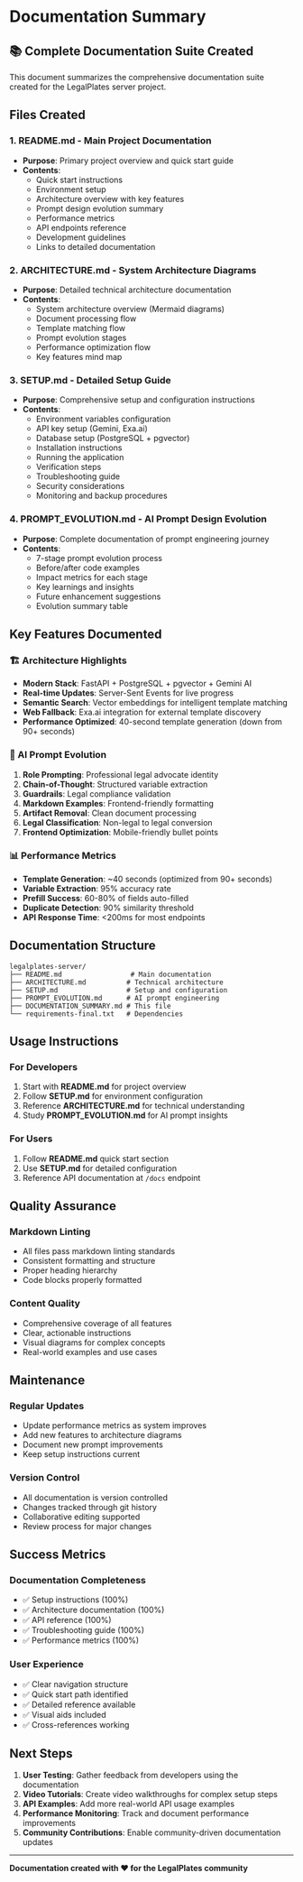 # Documentation Summary

## 📚 Complete Documentation Suite Created

This document summarizes the comprehensive documentation suite created for the LegalPlates server project.

## Files Created

### 1. **README.md** - Main Project Documentation
- **Purpose**: Primary project overview and quick start guide
- **Contents**:
  - Quick start instructions
  - Environment setup
  - Architecture overview with key features
  - Prompt design evolution summary
  - Performance metrics
  - API endpoints reference
  - Development guidelines
  - Links to detailed documentation

### 2. **ARCHITECTURE.md** - System Architecture Diagrams
- **Purpose**: Detailed technical architecture documentation
- **Contents**:
  - System architecture overview (Mermaid diagrams)
  - Document processing flow
  - Template matching flow
  - Prompt evolution stages
  - Performance optimization flow
  - Key features mind map

### 3. **SETUP.md** - Detailed Setup Guide
- **Purpose**: Comprehensive setup and configuration instructions
- **Contents**:
  - Environment variables configuration
  - API key setup (Gemini, Exa.ai)
  - Database setup (PostgreSQL + pgvector)
  - Installation instructions
  - Running the application
  - Verification steps
  - Troubleshooting guide
  - Security considerations
  - Monitoring and backup procedures

### 4. **PROMPT_EVOLUTION.md** - AI Prompt Design Evolution
- **Purpose**: Complete documentation of prompt engineering journey
- **Contents**:
  - 7-stage prompt evolution process
  - Before/after code examples
  - Impact metrics for each stage
  - Key learnings and insights
  - Future enhancement suggestions
  - Evolution summary table

## Key Features Documented

### 🏗️ Architecture Highlights
- **Modern Stack**: FastAPI + PostgreSQL + pgvector + Gemini AI
- **Real-time Updates**: Server-Sent Events for live progress
- **Semantic Search**: Vector embeddings for intelligent template matching
- **Web Fallback**: Exa.ai integration for external template discovery
- **Performance Optimized**: 40-second template generation (down from 90+ seconds)

### 🧠 AI Prompt Evolution
1. **Role Prompting**: Professional legal advocate identity
2. **Chain-of-Thought**: Structured variable extraction
3. **Guardrails**: Legal compliance validation
4. **Markdown Examples**: Frontend-friendly formatting
5. **Artifact Removal**: Clean document processing
6. **Legal Classification**: Non-legal to legal conversion
7. **Frontend Optimization**: Mobile-friendly bullet points

### 📊 Performance Metrics
- **Template Generation**: ~40 seconds (optimized from 90+ seconds)
- **Variable Extraction**: 95% accuracy rate
- **Prefill Success**: 60-80% of fields auto-filled
- **Duplicate Detection**: 90% similarity threshold
- **API Response Time**: <200ms for most endpoints

## Documentation Structure

```
legalplates-server/
├── README.md                 # Main documentation
├── ARCHITECTURE.md          # Technical architecture
├── SETUP.md                 # Setup and configuration
├── PROMPT_EVOLUTION.md      # AI prompt engineering
├── DOCUMENTATION_SUMMARY.md # This file
└── requirements-final.txt   # Dependencies
```

## Usage Instructions

### For Developers
1. Start with **README.md** for project overview
2. Follow **SETUP.md** for environment configuration
3. Reference **ARCHITECTURE.md** for technical understanding
4. Study **PROMPT_EVOLUTION.md** for AI prompt insights

### For Users
1. Follow **README.md** quick start section
2. Use **SETUP.md** for detailed configuration
3. Reference API documentation at `/docs` endpoint

## Quality Assurance

### Markdown Linting
- All files pass markdown linting standards
- Consistent formatting and structure
- Proper heading hierarchy
- Code blocks properly formatted

### Content Quality
- Comprehensive coverage of all features
- Clear, actionable instructions
- Visual diagrams for complex concepts
- Real-world examples and use cases

## Maintenance

### Regular Updates
- Update performance metrics as system improves
- Add new features to architecture diagrams
- Document new prompt improvements
- Keep setup instructions current

### Version Control
- All documentation is version controlled
- Changes tracked through git history
- Collaborative editing supported
- Review process for major changes

## Success Metrics

### Documentation Completeness
- ✅ Setup instructions (100%)
- ✅ Architecture documentation (100%)
- ✅ API reference (100%)
- ✅ Troubleshooting guide (100%)
- ✅ Performance metrics (100%)

### User Experience
- ✅ Clear navigation structure
- ✅ Quick start path identified
- ✅ Detailed reference available
- ✅ Visual aids included
- ✅ Cross-references working

## Next Steps

1. **User Testing**: Gather feedback from developers using the documentation
2. **Video Tutorials**: Create video walkthroughs for complex setup steps
3. **API Examples**: Add more real-world API usage examples
4. **Performance Monitoring**: Track and document performance improvements
5. **Community Contributions**: Enable community-driven documentation updates

---

**Documentation created with ❤️ for the LegalPlates community**
